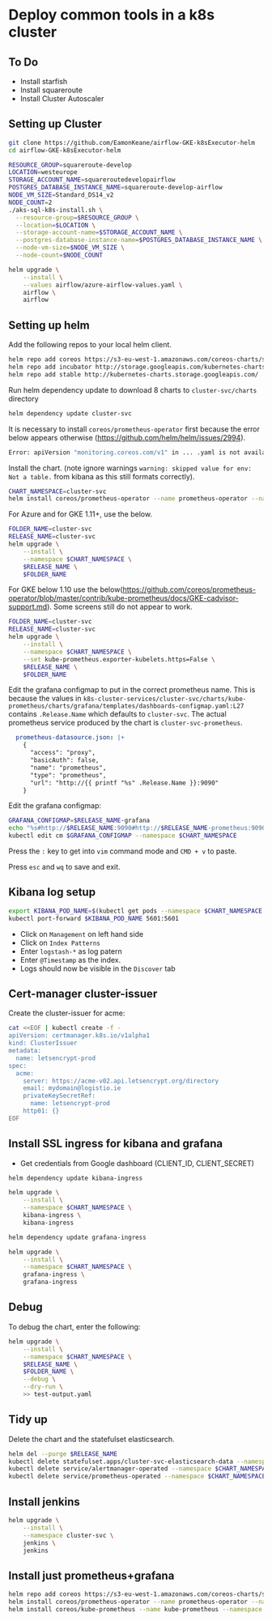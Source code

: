 # Deploy common tools in a k8s cluster

## To Do

* Install starfish
* Install squareroute
* Install Cluster Autoscaler

## Setting up Cluster

```bash
git clone https://github.com/EamonKeane/airflow-GKE-k8sExecutor-helm
cd airflow-GKE-k8sExecutor-helm

RESOURCE_GROUP=squareroute-develop
LOCATION=westeurope
STORAGE_ACCOUNT_NAME=squareroutedevelopairflow
POSTGRES_DATABASE_INSTANCE_NAME=squareroute-develop-airflow
NODE_VM_SIZE=Standard_DS14_v2
NODE_COUNT=2
./aks-sql-k8s-install.sh \
  --resource-group=$RESOURCE_GROUP \
  --location=$LOCATION \
  --storage-account-name=$STORAGE_ACCOUNT_NAME \
  --postgres-database-instance-name=$POSTGRES_DATABASE_INSTANCE_NAME \
  --node-vm-size=$NODE_VM_SIZE \
  --node-count=$NODE_COUNT
```

```bash
helm upgrade \
    --install \
    --values airflow/azure-airflow-values.yaml \
    airflow \
    airflow
```

## Setting up helm

Add the following repos to your local helm client.

```bash
helm repo add coreos https://s3-eu-west-1.amazonaws.com/coreos-charts/stable/
helm repo add incubator http://storage.googleapis.com/kubernetes-charts-incubator
helm repo add stable http://kubernetes-charts.storage.googleapis.com/
```

Run helm dependency update to download 8 charts to `cluster-svc/charts` directory

```bash
helm dependency update cluster-svc
```

It is necessary to install `coreos/prometheus-operator` first because the error below appears otherwise (<https://github.com/helm/helm/issues/2994>).

```bash
Error: apiVersion "monitoring.coreos.com/v1" in ... .yaml is not available
```

Install the chart. (note ignore warnings `warning: skipped value for env: Not a table.` from kibana as this still formats correctly).

```bash
CHART_NAMESPACE=cluster-svc
helm install coreos/prometheus-operator --name prometheus-operator --namespace $CHART_NAMESPACE
```

For Azure and for GKE 1.11+, use the below.

```bash
FOLDER_NAME=cluster-svc
RELEASE_NAME=cluster-svc
helm upgrade \
    --install \
    --namespace $CHART_NAMESPACE \
    $RELEASE_NAME \
    $FOLDER_NAME
```

For GKE below 1.10 use the below(<https://github.com/coreos/prometheus-operator/blob/master/contrib/kube-prometheus/docs/GKE-cadvisor-support.md>). Some screens still do not appear to work.

```bash
FOLDER_NAME=cluster-svc
RELEASE_NAME=cluster-svc
helm upgrade \
    --install \
    --namespace $CHART_NAMESPACE \
    --set kube-prometheus.exporter-kubelets.https=False \
    $RELEASE_NAME \
    $FOLDER_NAME
```


Edit the grafana configmap to put in the correct prometheus name. This is because the values in `k8s-cluster-services/cluster-svc/charts/kube-prometheus/charts/grafana/templates/dashboards-configmap.yaml:L27` contains `.Release.Name` which defaults to `cluster-svc`. The actual prometheus service produced by the chart is `cluster-svc-prometheus`.

```yaml
  prometheus-datasource.json: |+
    {
      "access": "proxy",
      "basicAuth": false,
      "name": "prometheus",
      "type": "prometheus",
      "url": "http://{{ printf "%s" .Release.Name }}:9090"
    }
```

Edit the grafana configmap:

```bash
GRAFANA_CONFIGMAP=$RELEASE_NAME-grafana
echo "%s#http://$RELEASE_NAME:9090#http://$RELEASE_NAME-prometheus:9090#g" | tr -d '\n' | pbcopy
kubectl edit cm $GRAFANA_CONFIGMAP --namespace $CHART_NAMESPACE
```

Press the `:` key to get into `vim` command mode and `CMD + v` to paste.

Press `esc` and `wq` to save and exit.

## Kibana log setup

```bash
export KIBANA_POD_NAME=$(kubectl get pods --namespace $CHART_NAMESPACE -l "app=kibana" -o jsonpath="{.items[0].metadata.name}")
kubectl port-forward $KIBANA_POD_NAME 5601:5601
```

* Click on `Management` on left hand side
* Click on `Index Patterns`
* Enter `logstash-*` as log patern
* Enter `@Timestamp` as the index.
* Logs should now be visible in the `Discover` tab

## Cert-manager cluster-issuer

Create the cluster-issuer for acme:

```bash
cat <<EOF | kubectl create -f -
apiVersion: certmanager.k8s.io/v1alpha1
kind: ClusterIssuer
metadata:
  name: letsencrypt-prod
spec:
  acme:
    server: https://acme-v02.api.letsencrypt.org/directory
    email: mydomain@logistio.ie
    privateKeySecretRef:
      name: letsencrypt-prod
    http01: {}
EOF
```

## Install SSL ingress for kibana and grafana

* Get credentials from Google dashboard (CLIENT_ID, CLIENT_SECRET)

```bash
helm dependency update kibana-ingress
```

```bash
helm upgrade \
    --install \
    --namespace $CHART_NAMESPACE \
    kibana-ingress \
    kibana-ingress
```

```bash
helm dependency update grafana-ingress
```

```bash
helm upgrade \
    --install \
    --namespace $CHART_NAMESPACE \
    grafana-ingress \
    grafana-ingress
```

## Debug

To debug the chart, enter the following:

```bash
helm upgrade \
    --install \
    --namespace $CHART_NAMESPACE \
    $RELEASE_NAME \
    $FOLDER_NAME \
    --debug \
    --dry-run \
    >> test-output.yaml
```

## Tidy up

Delete the chart and the statefulset elasticsearch.

```bash
helm del --purge $RELEASE_NAME
kubectl delete statefulset.apps/cluster-svc-elasticsearch-data --namespace $CHART_NAMESPACE
kubectl delete service/alertmanager-operated --namespace $CHART_NAMESPACE
kubectl delete service/prometheus-operated --namespace $CHART_NAMESPACE
```

## Install jenkins

```bash
helm upgrade \
    --install \
    --namespace cluster-svc \
    jenkins \
    jenkins
```

## Install just prometheus+grafana

```bash
helm repo add coreos https://s3-eu-west-1.amazonaws.com/coreos-charts/stable/
helm install coreos/prometheus-operator --name prometheus-operator --namespace $CHART_NAMESPACE
helm install coreos/kube-prometheus --name kube-prometheus --namespace monitoring
```